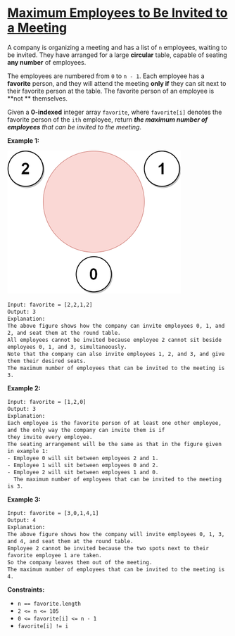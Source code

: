 [Maximum Employees to Be Invited to a Meeting](https://leetcode.com/problems/maximum-employees-to-be-invited-to-a-meeting/)
===
A company is organizing a meeting and has a list of `n` employees, waiting to be invited. They have arranged for a large
**circular** table, capable of seating **any number** of employees.

The employees are numbered from `0` to `n - 1`. Each employee has a **favorite** person, and they will attend the
meeting **only if** they can sit next to their favorite person at the table. The favorite person of an employee is **not
** themselves.

Given a **0-indexed** integer array `favorite`, where `favorite[i]` denotes the favorite person of the `ith` employee,
return _**the maximum number of employees** that can be invited to the meeting_.

**Example 1:**

![img.png](../bin/maximum_employees_to_be_invited_to_a_meeting/img.png)

```text
Input: favorite = [2,2,1,2]
Output: 3
Explanation:
The above figure shows how the company can invite employees 0, 1, and 2, and seat them at the round table.
All employees cannot be invited because employee 2 cannot sit beside employees 0, 1, and 3, simultaneously.
Note that the company can also invite employees 1, 2, and 3, and give them their desired seats.
The maximum number of employees that can be invited to the meeting is 3.
```

**Example 2:**

```text
Input: favorite = [1,2,0]
Output: 3
Explanation:
Each employee is the favorite person of at least one other employee, and the only way the company can invite them is if 
they invite every employee.
The seating arrangement will be the same as that in the figure given in example 1:
- Employee 0 will sit between employees 2 and 1.
- Employee 1 will sit between employees 0 and 2.
- Employee 2 will sit between employees 1 and 0.
  The maximum number of employees that can be invited to the meeting is 3.
```

**Example 3:**

```text
Input: favorite = [3,0,1,4,1]
Output: 4
Explanation:
The above figure shows how the company will invite employees 0, 1, 3, and 4, and seat them at the round table.
Employee 2 cannot be invited because the two spots next to their favorite employee 1 are taken.
So the company leaves them out of the meeting.
The maximum number of employees that can be invited to the meeting is 4.
```

**Constraints:**

* `n == favorite.length`
* `2 <= n <= 105`
* `0 <= favorite[i] <= n - 1`
* `favorite[i] != i`

